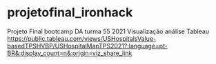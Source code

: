 # projetofinal_ironhack
Projeto Final bootcamp DA turma 55 2021
Visualização análise Tableau
https://public.tableau.com/views/USHospitalsValue-basedTPSHVBP/USHospitalMapTPS2021?:language=pt-BR&:display_count=n&:origin=viz_share_link

